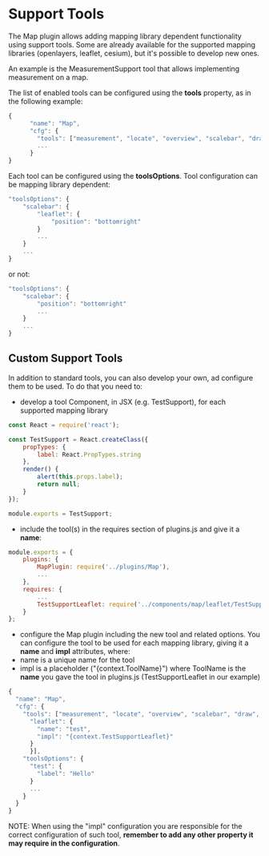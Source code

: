 # Support Tools
The Map plugin allows adding mapping library dependent functionality using support tools. Some are already available for the supported mapping libraries (openlayers, leaflet, cesium), but it's possible to develop new ones.

An example is the MeasurementSupport tool that allows implementing measurement on a map.

The list of enabled tools can be configured using the **tools** property, as in the following example:

```js
{
      "name": "Map",
      "cfg": {
        "tools": ["measurement", "locate", "overview", "scalebar", "draw", "highlight"]
        ...
      }
}
```

Each tool can be configured using the **toolsOptions**. Tool configuration can be mapping library dependent:

```js
"toolsOptions": {
    "scalebar": {
        "leaflet": {
            "position": "bottomright"
        }
        ...
    }
    ...
}
```

or not:

```js
"toolsOptions": {
    "scalebar": {
        "position": "bottomright"
        ...
    }
    ...
}
```

## Custom Support Tools
In addition to standard tools, you can also develop your own, ad configure them to be used. To do that you need to:
 * develop a tool Component, in JSX (e.g. TestSupport), for each supported mapping library

```js
const React = require('react');

const TestSupport = React.createClass({
    propTypes: {
        label: React.PropTypes.string
    },
    render() {
        alert(this.props.label);
        return null;
    }
});

module.exports = TestSupport;
```
 * include the tool(s) in the requires section of plugins.js and give it a **name**:

```js
module.exports = {
    plugins: {
        MapPlugin: require('../plugins/Map'),
        ...
    },
    requires: {
        ...
        TestSupportLeaflet: require('../components/map/leaflet/TestSupport')
    }
};
```
 * configure the Map plugin including the new tool and related options. You can configure the tool to be used for each mapping library, giving it a **name** and **impl** attributes, where:
  * name is a unique name for the tool
  * impl is a placeholder ("{context.ToolName}") where ToolName is the **name** you gave the tool in plugins.js (TestSupportLeaflet in our example)

```js
{
  "name": "Map",
  "cfg": {
    "tools": ["measurement", "locate", "overview", "scalebar", "draw", {
      "leaflet": {
        "name": "test",
        "impl": "{context.TestSupportLeaflet}"
      }
      }],
    "toolsOptions": {
      "test": {
        "label": "Hello"
      }
      ...
    }
  }
}
```

NOTE: When using the "impl" configuration you are responsible for the correct configuration of such tool, **remember to add any other property it may require in the configuration**.
